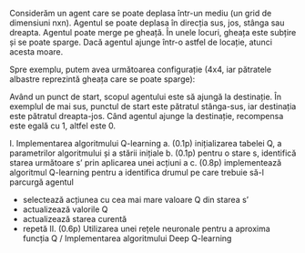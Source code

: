 Considerăm un agent care se poate deplasa într-un mediu (un grid de dimensiuni nxn).  Agentul se poate deplasa în direcția sus, jos, stânga sau dreapta. Agentul poate merge pe gheață. În unele locuri, gheața este subțire și se poate sparge. Dacă agentul ajunge într-o astfel de locație, atunci acesta moare.

Spre exemplu, putem avea următoarea configurație (4x4, iar pătratele albastre reprezintă gheața care se poate sparge):


Având un punct de start, scopul agentului este să ajungă la destinație. În exemplul de mai sus, punctul de start este pătratul stânga-sus, iar destinația este pătratul dreapta-jos. Când agentul ajunge la destinație, recompensa este egală cu 1, altfel este 0.


I. Implementarea algoritmului Q-learning
a. (0.1p) inițializarea tabelei Q, a parametrilor algoritmului și a stării inițiale
b. (0.1p) pentru o stare s, identifică starea următoare s’ prin aplicarea unei acțiuni a
c. (0.8p) implementează algoritmul Q-learning pentru a identifica drumul pe care trebuie să-l parcurgă agentul
- selectează acțiunea cu cea mai mare valoare Q din starea s’
- actualizează valorile Q
- actualizează starea curentă
- repetă
II. (0.6p) Utilizarea unei rețele neuronale pentru a aproxima funcția Q / Implementarea algoritmului Deep Q-learning
